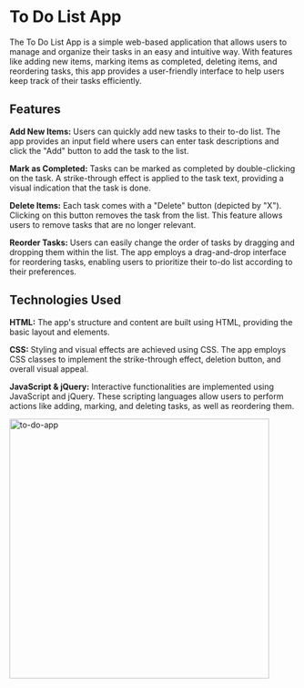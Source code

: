 # To Do List App  

The To Do List App is a simple web-based application that allows users to manage and organize their tasks in an easy and intuitive way. With features like adding new items, marking items as completed, deleting items, and reordering tasks, this app provides a user-friendly interface to help users keep track of their tasks efficiently.  

## Features  

**Add New Items:** Users can quickly add new tasks to their to-do list. The app provides an input field where users can enter task descriptions and click the "Add" button to add the task to the list.

**Mark as Completed:** Tasks can be marked as completed by double-clicking on the task. A strike-through effect is applied to the task text, providing a visual indication that the task is done.

**Delete Items:** Each task comes with a "Delete" button (depicted by "X"). Clicking on this button removes the task from the list. This feature allows users to remove tasks that are no longer relevant.

**Reorder Tasks:** Users can easily change the order of tasks by dragging and dropping them within the list. The app employs a drag-and-drop interface for reordering tasks, enabling users to prioritize their to-do list according to their preferences.

## Technologies Used  

**HTML:** The app's structure and content are built using HTML, providing the basic layout and elements.  

**CSS:** Styling and visual effects are achieved using CSS. The app employs CSS classes to implement the strike-through effect, deletion button, and overall visual appeal.  

**JavaScript & jQuery:** Interactive functionalities are implemented using JavaScript and jQuery. These scripting languages allow users to perform actions like adding, marking, and deleting tasks, as well as reordering them.  


<img width="456" alt="to-do-app" src="https://github.com/MiraKarate/to-do-list/assets/124045048/17c7340c-7d16-49f7-b8d9-31d622280626">
